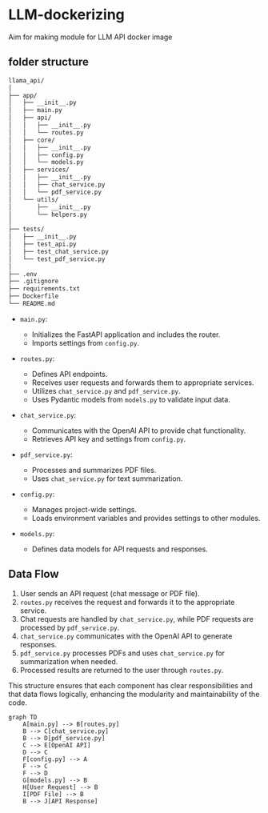 # LLM-dockerizing
Aim for making module for LLM API docker image

## folder structure
```bash
llama_api/
│
├── app/
│   ├── __init__.py
│   ├── main.py
│   ├── api/
│   │   ├── __init__.py
│   │   └── routes.py
│   ├── core/
│   │   ├── __init__.py
│   │   ├── config.py
│   │   └── models.py
│   ├── services/
│   │   ├── __init__.py
│   │   ├── chat_service.py
│   │   └── pdf_service.py
│   └── utils/
│       ├── __init__.py
│       └── helpers.py
│
├── tests/
│   ├── __init__.py
│   ├── test_api.py
│   ├── test_chat_service.py
│   └── test_pdf_service.py
│
├── .env
├── .gitignore
├── requirements.txt
├── Dockerfile
└── README.md
```

- `main.py`:
    - Initializes the FastAPI application and includes the router.
    - Imports settings from `config.py`.

- `routes.py`:
    - Defines API endpoints.
    - Receives user requests and forwards them to appropriate services.
    - Utilizes `chat_service.py` and `pdf_service.py`.
    - Uses Pydantic models from `models.py` to validate input data.

- `chat_service.py`:
    - Communicates with the OpenAI API to provide chat functionality.
    - Retrieves API key and settings from `config.py`.

- `pdf_service.py`:
    - Processes and summarizes PDF files.
    - Uses `chat_service.py` for text summarization.

- `config.py`:
    - Manages project-wide settings.
    - Loads environment variables and provides settings to other modules.

- `models.py`:
    - Defines data models for API requests and responses.

## Data Flow

1. User sends an API request (chat message or PDF file).
2. `routes.py` receives the request and forwards it to the appropriate service.
3. Chat requests are handled by `chat_service.py`, while PDF requests are processed by `pdf_service.py`.
4. `chat_service.py` communicates with the OpenAI API to generate responses.
5. `pdf_service.py` processes PDFs and uses `chat_service.py` for summarization when needed.
6. Processed results are returned to the user through `routes.py`.

This structure ensures that each component has clear responsibilities and that data flows logically, enhancing the modularity and maintainability of the code.

``` mermaid
graph TD
    A[main.py] --> B[routes.py]
    B --> C[chat_service.py]
    B --> D[pdf_service.py]
    C --> E[OpenAI API]
    D --> C
    F[config.py] --> A
    F --> C
    F --> D
    G[models.py] --> B
    H[User Request] --> B
    I[PDF File] --> B
    B --> J[API Response]
```
